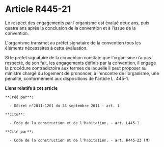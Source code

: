 # Article R445-21

Le respect des engagements par l'organisme est évalué deux ans, puis quatre ans après la conclusion de la convention et à
l'issue de la convention. 

L'organisme transmet au préfet signataire de la convention tous les éléments nécessaires à cette évaluation. 

Si le préfet signataire de la convention constate que l'organisme n'a pas respecté, de son fait, les engagements définis par
la convention, il engage la procédure contradictoire aux termes de laquelle il peut proposer au ministre chargé du logement
de prononcer, à l'encontre de l'organisme, une pénalité, conformément aux dispositions de l'article L. 445-1.

**Liens relatifs à cet article**

	**Créé par**:

	  - Décret n°2011-1201 du 28 septembre 2011 - art. 1

	**Cite**:

	  - Code de la construction et de l'habitation. - art. L445-1

	**Cité par**:

	  - Code de la construction et de l'habitation. - art. R445-23 (M)
